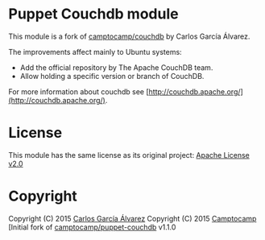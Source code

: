 Puppet Couchdb module
=======================

This module is a fork of [camptocamp/couchdb](https://github.com/camptocamp/puppet-couchdb) by Carlos García Álvarez.

The improvements affect mainly to Ubuntu systems:

- Add the official repository by The Apache CouchDB team.
- Allow holding a specific version or branch of CouchDB.

For more information about couchdb see [http://couchdb.apache.org/](http://couchdb.apache.org/).

License
=======================

This module has the same license as its original project: [Apache License v2.0](http://opensource.org/licenses/apache2.0.php)

Copyright
=======================

Copyright (C) 2015 [Carlos García Álvarez](http://carlosgarcia.engineer/)
Copyright (C) 2015 [Camptocamp](http://www.camptocamp.com/) [Initial fork of [camptocamp/puppet-couchdb](https://github.com/camptocamp/puppet-couchdb) v1.1.0
